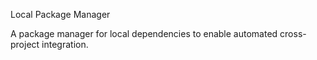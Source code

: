 Local Package Manager

A package manager for local dependencies to enable automated cross-project integration.
